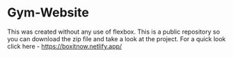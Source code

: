 # Gym-Website
This was created without any use of flexbox.
This is a public repository so you can download the zip file and take a look at the project.
For a quick look click here - 
https://boxitnow.netlify.app/
